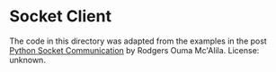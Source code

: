 # Socket Client

The code in this directory was adapted from the examples in the post [Python Socket Communication](https://medium.com/python-pandemonium/python-socket-communication-e10b39225a4c) by Rodgers Ouma Mc'Alila. License: unknown.

